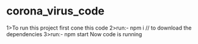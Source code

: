 # corona_virus_code


1>To run this project first cone this code
2>run:- npm i   // to download the dependencies
3>run:- npm start
Now code is running
